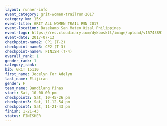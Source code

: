 ```yaml
---
layout: runner-info 
event_category: grit-women-trailrun-2017 
category_km: 15K 
event-title: GRIT ALL WOMEN TRAIL RUN 2017 
event-location: Basekamp San Mateo Rizal Philippines 
event-logo: https://res.cloudinary.com/dykbosktl/image/upload/v1574389137/Logo/a04c0-grit-logo_yxzsau.png 
event-date: 2017-07-13 
checkpoint-name2: CP1 (T-2) 
checkpoint-name3: CP2 (T-3) 
checkpoint-name4: FINISH (T-4) 
overall_rank: 1
gender_rank: 1
category_rank: 
bib: GRiT 15110
first_name: Jocelyn For Adelyn
last_name: Elijiran
gender: F
team_name: Bandilang Pinas
start: Sat, 10-00-00 pm
checkpoint2: Sat, 10-45-26 pm
checkpoint3: Sat, 11-12-54 pm
checkpoint4: Sat, 11-21-43 pm
finish: 1-21-43
status: FINISHER
---
```

